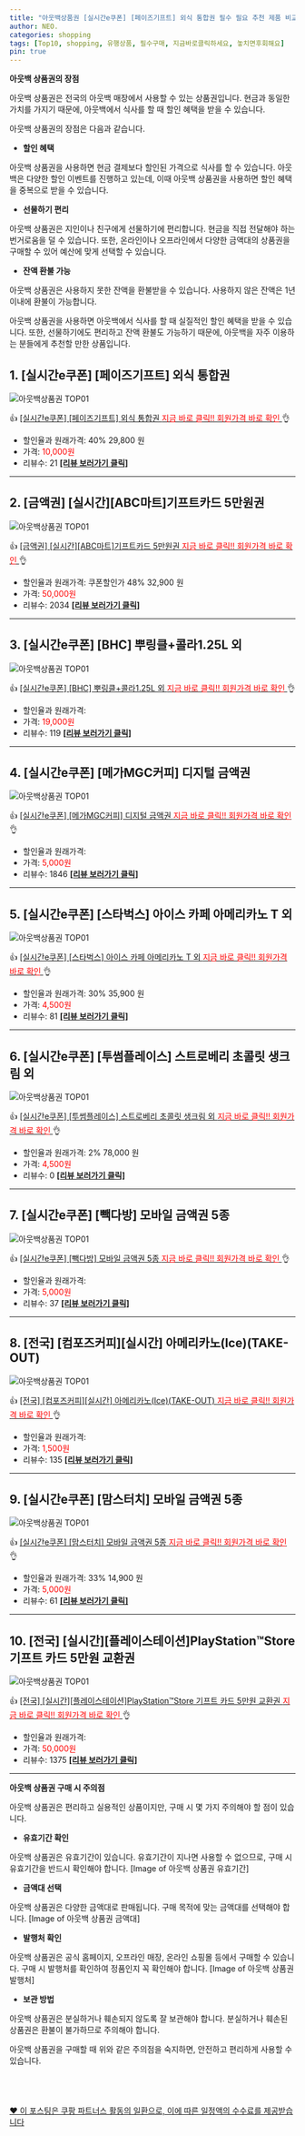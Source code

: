 ```yaml
---
title: "아웃백상품권 [실시간e쿠폰] [페이즈기프트] 외식 통합권 필수 필요 추천 제품 비교 최저 가격 비교 장점 구매 후기 구매평"
author: NEO.
categories: shopping
tags: [Top10, shopping, 유행상품, 필수구매, 지금바로클릭하세요, 놓치면후회해요]
pin: true
---
```

**아웃백 상품권의 장점**

아웃백 상품권은 전국의 아웃백 매장에서 사용할 수 있는 상품권입니다. 현금과 동일한 가치를 가지기 때문에, 아웃백에서 식사를 할 때 할인 혜택을 받을 수 있습니다.

아웃백 상품권의 장점은 다음과 같습니다.

* **할인 혜택**

아웃백 상품권을 사용하면 현금 결제보다 할인된 가격으로 식사를 할 수 있습니다. 아웃백은 다양한 할인 이벤트를 진행하고 있는데, 이때 아웃백 상품권을 사용하면 할인 혜택을 중복으로 받을 수 있습니다.

* **선물하기 편리**

아웃백 상품권은 지인이나 친구에게 선물하기에 편리합니다. 현금을 직접 전달해야 하는 번거로움을 덜 수 있습니다. 또한, 온라인이나 오프라인에서 다양한 금액대의 상품권을 구매할 수 있어 예산에 맞게 선택할 수 있습니다.

* **잔액 환불 가능**

아웃백 상품권은 사용하지 못한 잔액을 환불받을 수 있습니다. 사용하지 않은 잔액은 1년 이내에 환불이 가능합니다.

아웃백 상품권을 사용하면 아웃백에서 식사를 할 때 실질적인 할인 혜택을 받을 수 있습니다. 또한, 선물하기에도 편리하고 잔액 환불도 가능하기 때문에, 아웃백을 자주 이용하는 분들에게 추천할 만한 상품입니다.

   

## 1. [실시간e쿠폰] [페이즈기프트] 외식 통합권

![아웃백상품권 TOP01](https://thumbnail6.coupangcdn.com/thumbnails/remote/490x490ex/image/travel_reactor/travelSeller/common/A00050106/1f9907f0-32cf-4fbb-a0b9-f19ec665f53f.jpg)


👍 [[실시간e쿠폰] [페이즈기프트] 외식 통합권 <font color=red> 지금 바로 클릭!! 회원가격 바로 확인 </font> ](https://link.coupang.com/re/AFFTDP?lptag=AF3617701&subid=GithubCoopas&pageKey=10000001796342&traceid=V0-153&itemId=None&vendorItemId=None) 👌 


- 할인율과 원래가격: 40%  29,800   원
- 가격: <span style='color:red'>10,000원</span>
- 리뷰수: 21  [**[리뷰 보러가기 클릭]**](https://link.coupang.com/re/AFFTDP?lptag=AF3617701&subid=GithubCoopas&pageKey=10000001796342&traceid=V0-153&itemId=None&vendorItemId=None)

---


   

## 2. [금액권] [실시간][ABC마트]기프트카드 5만원권

![아웃백상품권 TOP01](https://thumbnail9.coupangcdn.com/thumbnails/remote/490x490ex/image/travel_reactor/travelSeller/common/A00129467/01d45f44-6650-41bb-848e-3171b1b197a8.jpg)


👍 [[금액권] [실시간][ABC마트]기프트카드 5만원권 <font color=red> 지금 바로 클릭!! 회원가격 바로 확인 </font> ](https://link.coupang.com/re/AFFTDP?lptag=AF3617701&subid=GithubCoopas&pageKey=10000000960617&traceid=V0-153&itemId=None&vendorItemId=None) 👌 


- 할인율과 원래가격: 쿠폰할인가 48%  32,900   원
- 가격: <span style='color:red'>50,000원</span>
- 리뷰수: 2034  [**[리뷰 보러가기 클릭]**](https://link.coupang.com/re/AFFTDP?lptag=AF3617701&subid=GithubCoopas&pageKey=10000000960617&traceid=V0-153&itemId=None&vendorItemId=None)

---


   

## 3. [실시간e쿠폰] [BHC] 뿌링클+콜라1.25L 외

![아웃백상품권 TOP01](https://thumbnail7.coupangcdn.com/thumbnails/remote/490x490ex/image/travel_reactor/travelSeller/common/A00050106/37dee96c-78db-4a7c-96c5-c44fb37edd1d.jpg)


👍 [[실시간e쿠폰] [BHC] 뿌링클+콜라1.25L 외 <font color=red> 지금 바로 클릭!! 회원가격 바로 확인 </font> ](https://link.coupang.com/re/AFFTDP?lptag=AF3617701&subid=GithubCoopas&pageKey=10000002457363&traceid=V0-153&itemId=None&vendorItemId=None) 👌 


- 할인율과 원래가격: 
- 가격: <span style='color:red'>19,000원</span>
- 리뷰수: 119  [**[리뷰 보러가기 클릭]**](https://link.coupang.com/re/AFFTDP?lptag=AF3617701&subid=GithubCoopas&pageKey=10000002457363&traceid=V0-153&itemId=None&vendorItemId=None)

---


   

## 4. [실시간e쿠폰] [메가MGC커피] 디지털 금액권

![아웃백상품권 TOP01](https://thumbnail6.coupangcdn.com/thumbnails/remote/490x490ex/image/travel_reactor/travelSeller/common/A00050106/05b16864-a3ac-4f53-a2cc-f06c73f31e21.png)


👍 [[실시간e쿠폰] [메가MGC커피] 디지털 금액권 <font color=red> 지금 바로 클릭!! 회원가격 바로 확인 </font> ](https://link.coupang.com/re/AFFTDP?lptag=AF3617701&subid=GithubCoopas&pageKey=10000001798764&traceid=V0-153&itemId=None&vendorItemId=None) 👌 


- 할인율과 원래가격: 
- 가격: <span style='color:red'>5,000원</span>
- 리뷰수: 1846  [**[리뷰 보러가기 클릭]**](https://link.coupang.com/re/AFFTDP?lptag=AF3617701&subid=GithubCoopas&pageKey=10000001798764&traceid=V0-153&itemId=None&vendorItemId=None)

---


   

## 5. [실시간e쿠폰] [스타벅스] 아이스 카페 아메리카노 T 외

![아웃백상품권 TOP01](https://thumbnail7.coupangcdn.com/thumbnails/remote/490x490ex/image/travel_reactor/travelSeller/common/A00050106/4571226b-2d09-4dfd-957c-e650f40c657e.jpg)


👍 [[실시간e쿠폰] [스타벅스] 아이스 카페 아메리카노 T 외 <font color=red> 지금 바로 클릭!! 회원가격 바로 확인 </font> ](https://link.coupang.com/re/AFFTDP?lptag=AF3617701&subid=GithubCoopas&pageKey=10000002586146&traceid=V0-153&itemId=None&vendorItemId=None) 👌 


- 할인율과 원래가격: 30%  35,900   원
- 가격: <span style='color:red'>4,500원</span>
- 리뷰수: 81  [**[리뷰 보러가기 클릭]**](https://link.coupang.com/re/AFFTDP?lptag=AF3617701&subid=GithubCoopas&pageKey=10000002586146&traceid=V0-153&itemId=None&vendorItemId=None)

---


   

## 6. [실시간e쿠폰] [투썸플레이스] 스트로베리 초콜릿 생크림 외

![아웃백상품권 TOP01](https://thumbnail9.coupangcdn.com/thumbnails/remote/490x490ex/image/travel_reactor/travelSeller/common/A00050106/cb84f5c6-6201-40ff-902b-1bffd171574f.jpg)


👍 [[실시간e쿠폰] [투썸플레이스] 스트로베리 초콜릿 생크림 외 <font color=red> 지금 바로 클릭!! 회원가격 바로 확인 </font> ](https://link.coupang.com/re/AFFTDP?lptag=AF3617701&subid=GithubCoopas&pageKey=10000002457364&traceid=V0-153&itemId=None&vendorItemId=None) 👌 


- 할인율과 원래가격: 2%  78,000   원
- 가격: <span style='color:red'>4,500원</span>
- 리뷰수: 0  [**[리뷰 보러가기 클릭]**](https://link.coupang.com/re/AFFTDP?lptag=AF3617701&subid=GithubCoopas&pageKey=10000002457364&traceid=V0-153&itemId=None&vendorItemId=None)

---


   

## 7. [실시간e쿠폰] [빽다방] 모바일 금액권 5종

![아웃백상품권 TOP01](https://thumbnail8.coupangcdn.com/thumbnails/remote/490x490ex/image/travel_reactor/travelSeller/common/A00001240/00777481-7b30-40e4-864c-c4156f63aed0.jpg)


👍 [[실시간e쿠폰] [빽다방] 모바일 금액권 5종 <font color=red> 지금 바로 클릭!! 회원가격 바로 확인 </font> ](https://link.coupang.com/re/AFFTDP?lptag=AF3617701&subid=GithubCoopas&pageKey=10000002867535&traceid=V0-153&itemId=None&vendorItemId=None) 👌 


- 할인율과 원래가격: 
- 가격: <span style='color:red'>5,000원</span>
- 리뷰수: 37  [**[리뷰 보러가기 클릭]**](https://link.coupang.com/re/AFFTDP?lptag=AF3617701&subid=GithubCoopas&pageKey=10000002867535&traceid=V0-153&itemId=None&vendorItemId=None)

---


   

## 8. [전국] [컴포즈커피][실시간] 아메리카노(Ice)(TAKE-OUT)

![아웃백상품권 TOP01](https://thumbnail7.coupangcdn.com/thumbnails/remote/490x490ex/image/travel_reactor/travelSeller/common/A00129467/91007a31-0891-4b2a-a60e-59626ab4bcae.jpg)


👍 [[전국] [컴포즈커피][실시간] 아메리카노(Ice)(TAKE-OUT) <font color=red> 지금 바로 클릭!! 회원가격 바로 확인 </font> ](https://link.coupang.com/re/AFFTDP?lptag=AF3617701&subid=GithubCoopas&pageKey=10000000706532&traceid=V0-153&itemId=None&vendorItemId=None) 👌 


- 할인율과 원래가격: 
- 가격: <span style='color:red'>1,500원</span>
- 리뷰수: 135  [**[리뷰 보러가기 클릭]**](https://link.coupang.com/re/AFFTDP?lptag=AF3617701&subid=GithubCoopas&pageKey=10000000706532&traceid=V0-153&itemId=None&vendorItemId=None)

---


   

## 9. [실시간e쿠폰] [맘스터치] 모바일 금액권 5종

![아웃백상품권 TOP01](https://thumbnail8.coupangcdn.com/thumbnails/remote/490x490ex/image/travel_reactor/travelSeller/common/A00001240/d50ed042-699f-4a26-a11b-b53f3541643b.jpg)


👍 [[실시간e쿠폰] [맘스터치] 모바일 금액권 5종 <font color=red> 지금 바로 클릭!! 회원가격 바로 확인 </font> ](https://link.coupang.com/re/AFFTDP?lptag=AF3617701&subid=GithubCoopas&pageKey=10000002833494&traceid=V0-153&itemId=None&vendorItemId=None) 👌 


- 할인율과 원래가격: 33%  14,900   원
- 가격: <span style='color:red'>5,000원</span>
- 리뷰수: 61  [**[리뷰 보러가기 클릭]**](https://link.coupang.com/re/AFFTDP?lptag=AF3617701&subid=GithubCoopas&pageKey=10000002833494&traceid=V0-153&itemId=None&vendorItemId=None)

---


   

## 10. [전국] [실시간][플레이스테이션]PlayStation™Store 기프트 카드 5만원 교환권

![아웃백상품권 TOP01](https://thumbnail10.coupangcdn.com/thumbnails/remote/490x490ex/image/travel_reactor/travelSeller/common/A00129467/99b28cf1-fe13-4648-b9c4-2939e52ea485.jpg)


👍 [[전국] [실시간][플레이스테이션]PlayStation™Store 기프트 카드 5만원 교환권 <font color=red> 지금 바로 클릭!! 회원가격 바로 확인 </font> ](https://link.coupang.com/re/AFFTDP?lptag=AF3617701&subid=GithubCoopas&pageKey=10000000946773&traceid=V0-153&itemId=None&vendorItemId=None) 👌 


- 할인율과 원래가격: 
- 가격: <span style='color:red'>50,000원</span>
- 리뷰수: 1375  [**[리뷰 보러가기 클릭]**](https://link.coupang.com/re/AFFTDP?lptag=AF3617701&subid=GithubCoopas&pageKey=10000000946773&traceid=V0-153&itemId=None&vendorItemId=None)

---
**아웃백 상품권 구매 시 주의점**

아웃백 상품권은 편리하고 실용적인 상품이지만, 구매 시 몇 가지 주의해야 할 점이 있습니다.

* **유효기간 확인**

아웃백 상품권은 유효기간이 있습니다. 유효기간이 지나면 사용할 수 없으므로, 구매 시 유효기간을 반드시 확인해야 합니다.
[Image of 아웃백 상품권 유효기간]

* **금액대 선택**

아웃백 상품권은 다양한 금액대로 판매됩니다. 구매 목적에 맞는 금액대를 선택해야 합니다.
[Image of 아웃백 상품권 금액대]

* **발행처 확인**

아웃백 상품권은 공식 홈페이지, 오프라인 매장, 온라인 쇼핑몰 등에서 구매할 수 있습니다. 구매 시 발행처를 확인하여 정품인지 꼭 확인해야 합니다.
[Image of 아웃백 상품권 발행처]

* **보관 방법**

아웃백 상품권은 분실하거나 훼손되지 않도록 잘 보관해야 합니다. 분실하거나 훼손된 상품권은 환불이 불가하므로 주의해야 합니다.

아웃백 상품권을 구매할 때 위와 같은 주의점을 숙지하면, 안전하고 편리하게 사용할 수 있습니다.<br><br><br><br><br> [ ❤  이 포스팅은 쿠팡 파트너스 활동의 일환으로, 이에 따른 일정액의 수수료를 제공받습니다](https://link.coupang.com/a/bcEFyh)